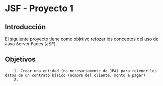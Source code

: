 # JSF - Proyecto 1

## Introducción

El siguiente proyecto tiene como objetivo refozar los conceptos del uso de Java Server Faces (JSF).

## Objetivos

```text
    1. Crear una entidad (no necesariamente de JPA) para retener los datos de un contrato básico (nombre del cliente, monto a pagar)
    2. 
```

